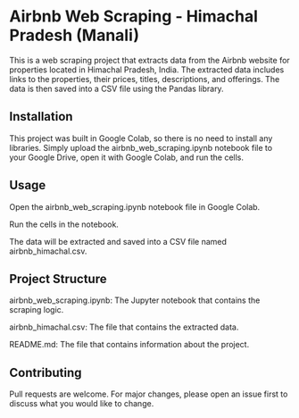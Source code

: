 # Airbnb Web Scraping - Himachal Pradesh (Manali)

This is a web scraping project that extracts data from the Airbnb website for properties located in Himachal Pradesh, India. The extracted data includes links to the properties, their prices, titles, descriptions, and offerings. The data is then saved into a CSV file using the Pandas library.

## Installation
This project was built in Google Colab, so there is no need to install any libraries. Simply upload the airbnb_web_scraping.ipynb notebook file to your Google Drive, open it with Google Colab, and run the cells.

## Usage
Open the airbnb_web_scraping.ipynb notebook file in Google Colab.

Run the cells in the notebook.

The data will be extracted and saved into a CSV file named airbnb_himachal.csv.

## Project Structure

airbnb_web_scraping.ipynb: The Jupyter notebook that contains the scraping logic.

airbnb_himachal.csv: The file that contains the extracted data.

README.md: The file that contains information about the project.

## Contributing

Pull requests are welcome. For major changes, please open an issue first to discuss what you would like to change.
